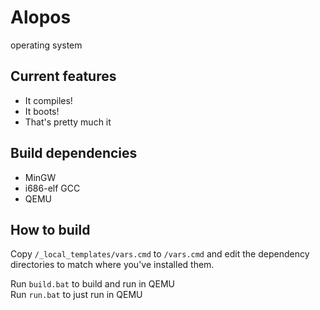    

Alopos
=======

operating system

Current features
-----------------

- It compiles!
- It boots!
- That's pretty much it

Build dependencies
-------------------

- MinGW
- i686-elf GCC
- QEMU

How to build
-------------

Copy `/_local_templates/vars.cmd` to `/vars.cmd` and edit the dependency directories to match where you've installed them.

Run `build.bat` to build and run in QEMU  
Run `run.bat` to just run in QEMU
